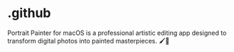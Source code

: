 # .github
Portrait Painter for macOS is a professional artistic editing app designed to transform digital photos into painted masterpieces. 🖌️🎨  
